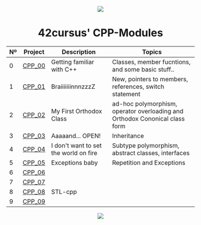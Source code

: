 <p align="center">
  <img src=https://user-images.githubusercontent.com/40824677/149224059-8a1fc9f2-31bc-4335-93b3-6017bf794668.png />
</p>

<h1 align="center">
	42cursus' CPP-Modules
</h1>

|  Nº | Project | Description | Topics |
|-----|---------|-------------|--------|
|  0  | [CPP_00](https://github.com/siiine-764/cppmodel/tree/main/module_00) | Getting familiar with C++       | Classes, member fucntions, and some basic stuff.. |
|  1  | [CPP_01](https://github.com/siiine-764/cppmodel/tree/main/module_01) | BraiiiiiiinnnzzzZ | New, pointers to members, references, switch statement	 | 
|  2  | [CPP_02](https://github.com/siiine-7=64/cppmodel/tree/main/module_02) | My First Orthodox Class      | ad-hoc polymorphism, operator overloading and Orthodox Cononical class form |
|  3  | [CPP_03](https://github.com/siiine-764/cppmodel/tree/main/module_03) | Aaaaand... OPEN!      | Inheritance |
|  4  | [CPP_04](https://github.com/siiine-764/cppmodel/tree/main/module_04) | I don't want to set the world on fire       | Subtype polymorphism, abstract classes, interfaces |
|  5  | [CPP_05](https://github.com/siiine-764/cppmodel/tree/main/module_05) | Exceptions baby      | Repetition and Exceptions |
|  6  | [CPP_06](https://github.com/siiine-764/cppmodel/tree/main/module_06) |       |  |
|  7  | [CPP_07](https://github.com/siiine-764/cppmodel/tree/main/module_07) |       |  |
|  8  | [CPP_08](https://github.com/siiine-764/cppmodel/tree/main/module_08) | STL-cpp |  |
|  9  | [CPP_09](https://github.com/siiine-764/cppmodel/tree/main/module_09) |       |  |

<p align="center">
	
 <img src="https://github.com/siiine-764/cppmodel/assets/80540449/5ec64d0e-1730-490c-b6c5-873e5f0df48a"> 

</p>
